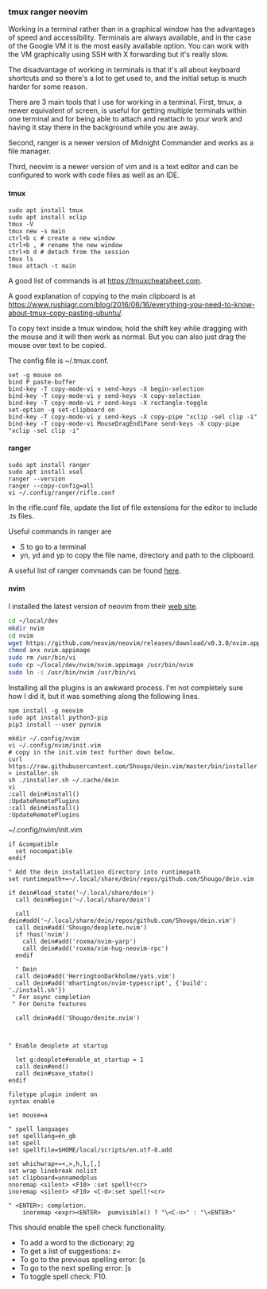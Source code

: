 
### tmux ranger neovim

Working in a terminal rather than in a graphical window has the advantages of speed and accessibility. Terminals are always available, and in the case of the Google VM it is the most easily available option. You can work with the VM graphically using SSH with X forwarding but it's really slow.

The disadvantage of working in terminals is that it's all about keyboard shortcuts and so there's a lot to get used to, and the initial setup is much harder for some reason. 

There are 3 main tools that I use for working in a terminal. First, tmux, a newer equivalent of screen, is useful for getting multiple terminals within one terminal and for being able to attach and reattach to your work and having it stay there in the background while you are away.

Second, ranger is a newer version of Midnight Commander and works as a file manager.

Third, neovim is a newer version of vim and is a text editor and can be configured to work with code files as well as an IDE. 

#### tmux

```
sudo apt install tmux
sudo apt install xclip
tmux -V
tmux new -s main
ctrl+b c # create a new window
ctrl+b , # rename the new window
ctrl+b d # detach from the session
tmux ls 
tmux attach -t main
```
A good list of commands is at https://tmuxcheatsheet.com.

A good explanation of copying to the main clipboard is at https://www.rushiagr.com/blog/2016/06/16/everything-you-need-to-know-about-tmux-copy-pasting-ubuntu/.

To copy text inside a tmux window, hold the shift key while dragging with the mouse and it will then work as normal. But you can also just drag the mouse over text to be copied.

The config file is ~/.tmux.conf.
```
set -g mouse on 
bind P paste-buffer
bind-key -T copy-mode-vi v send-keys -X begin-selection
bind-key -T copy-mode-vi y send-keys -X copy-selection
bind-key -T copy-mode-vi r send-keys -X rectangle-toggle
set-option -g set-clipboard on
bind-key -T copy-mode-vi y send-keys -X copy-pipe "xclip -sel clip -i"
bind-key -T copy-mode-vi MouseDragEnd1Pane send-keys -X copy-pipe "xclip -sel clip -i"
```

#### ranger

```
sudo apt install ranger
sudo apt install xsel
ranger --version
ranger --copy-config=all
vi ~/.config/ranger/rifle.conf
```

In the rifle.conf file, update the list of file extensions for the editor to include .ts files.

Useful commands in ranger are 
- S to go to a terminal
- yn, yd and yp to copy the file name, directory and path to the clipboard.

A useful list of ranger commands can be found [here](https://gist.github.com/heroheman/aba73e47443340c35526755ef79647eb).

#### nvim

I installed the latest version of neovim from their [web site](https://neovim.io/).

```bash
cd ~/local/dev
mkdir nvim
cd nvim
wget https://github.com/neovim/neovim/releases/download/v0.3.8/nvim.appimage
chmod a+x nvim.appimage
sudo rm /usr/bin/vi
sudo cp ~/local/dev/nvim/nvim.appimage /usr/bin/nvim
sudo ln -s /usr/bin/nvim /usr/bin/vi

```

Installing all the plugins is an awkward process. I'm not completely sure how I did it, but it was something along the following lines.


```
npm install -g neovim
sudo apt install python3-pip
pip3 install --user pynvim

mkdir ~/.config/nvim
vi ~/.config/nvim/init.vim
# copy in the init.vim text further down below. 
curl https://raw.githubusercontent.com/Shougo/dein.vim/master/bin/installer.sh > installer.sh 
sh ./installer.sh ~/.cache/dein 
vi 
:call dein#install()
:UpdateRemotePlugins 
:call dein#install()
:UpdateRemotePlugins 
```

~/.config/nvim/init.vim
```
if &compatible
  set nocompatible
endif

" Add the dein installation directory into runtimepath
set runtimepath+=~/.local/share/dein/repos/github.com/Shougo/dein.vim

if dein#load_state('~/.local/share/dein')
  call dein#begin('~/.local/share/dein')

  call dein#add('~/.local/share/dein/repos/github.com/Shougo/dein.vim')
  call dein#add('Shougo/deoplete.nvim')
  if !has('nvim')
    call dein#add('roxma/nvim-yarp')
    call dein#add('roxma/vim-hug-neovim-rpc')
  endif

  " Dein
  call dein#add('HerringtonDarkholme/yats.vim')
  call dein#add('mhartington/nvim-typescript', {'build': './install.sh'})
 " For async completion
 " For Denite features

  call dein#add('Shougo/denite.nvim')



" Enable deoplete at startup

  let g:deoplete#enable_at_startup = 1
  call dein#end()
  call dein#save_state()
endif

filetype plugin indent on
syntax enable

set mouse=a

" spell languages
set spelllang=en_gb
set spell
set spellfile=$HOME/local/scripts/en.utf-8.add

set whichwrap+=<,>,h,l,[,]
set wrap linebreak nolist
set clipboard=unnamedplus
nnoremap <silent> <F10> :set spell!<cr>
inoremap <silent> <F10> <C-O>:set spell!<cr>

" <ENTER>: completion.
    inoremap <expr><ENTER>  pumvisible() ? "\<C-n>" : "\<ENTER>"
```

This should enable the spell check functionality. 
- To add a word to the dictionary: zg 
- To get a list of suggestions: z=
- To go to the previous spelling error: [s
- To go to the next spelling error: ]s
- To toggle spell check: F10.
